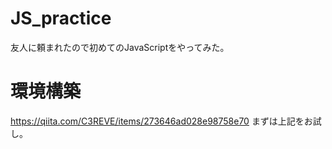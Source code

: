 # JS_practice
友人に頼まれたので初めてのJavaScriptをやってみた。

# 環境構築
https://qiita.com/C3REVE/items/273646ad028e98758e70
まずは上記をお試し。
